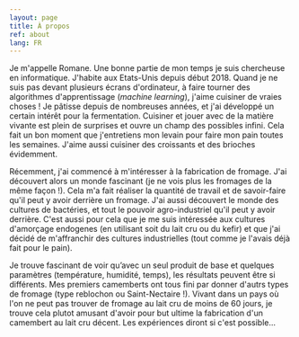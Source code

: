```yaml
---
layout: page
title: À propos
ref: about
lang: FR
---
```


Je m'appelle Romane. Une bonne partie de mon temps je suis chercheuse en informatique. J'habite aux Etats-Unis depuis début 2018.
Quand je ne suis pas devant plusieurs écrans d'ordinateur, à faire tourner des algorithmes d'apprentissage (*machine learning*), j'aime cuisiner de vraies choses ! 
Je pâtisse depuis de nombreuses années, et j'ai développé un certain intérêt pour la fermentation. 
Cuisiner et jouer avec de la matière vivante est plein de surprises et ouvre un champ des possibles infini. 
Cela fait un bon moment que j'entretiens mon levain pour faire mon pain toutes les semaines. J'aime aussi cuisiner des croissants et des brioches évidemment.

Récemment, j'ai commencé à m'intéresser à la fabrication de fromage. J'ai découvert alors un monde fascinant (je ne vois plus les fromages de la même façon !). 
Cela m'a fait réaliser la quantité de travail et de savoir-faire qu'il peut y avoir derrière un fromage. 
J'ai aussi découvert le monde des cultures de bactéries, et tout le pouvoir agro-industriel qu'il peut y avoir derrière. 
C'est aussi pour cela que je me suis intéressée aux cultures d'amorçage endogenes (en utilisant soit du lait cru ou du kefir) et 
que j'ai décidé de m'affranchir des cultures industrielles (tout comme je l'avais déjà fait pour le pain).

Je trouve fascinant de voir qu’avec un seul produit de base et quelques paramètres (température, humidité, temps), les résultats peuvent être si différents.
Mes premiers camemberts ont tous fini par donner d'autrs types de fromage (type reblochon ou Saint-Nectaire !).
Vivant dans un pays où l'on ne peut pas trouver de fromage au lait cru de moins de 60 jours, je trouve cela plutot amusant d'avoir pour but ultime la fabrication d'un camembert au lait cru décent.
Les expériences diront si c'est possible...
